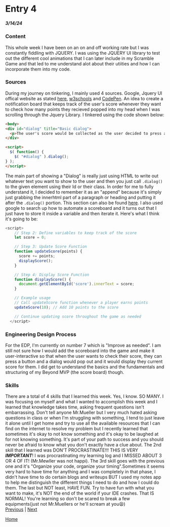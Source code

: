 # Entry 4
##### 3/14/24

### Content
This whole week I have been on an on and off working rate but I was constantly fiddling with JQUERY. I was using the JQUERY UI library to test out the different cool animations that I can later include in my Scramble Game and that led to me understand alot about their utiities and how I can incorporate them into my code.
### Sources
During my journey on tinkering, I mainly used 4 sources. Google, Jquery UI offical website as stated [here](https://jqueryui.com/), [w3schools](https://www.w3schools.com/jquery/default.asp) and [CodePen](https://codepen.io/tag/jquery). An idea to create a notification board that keeps track of the user's score whenever they want to check how many points they recieved popped into my head when I was scrolling through the Jquery Library. I tinkered using the code shown below:
```html
<body>
<div id="dialog" title="Basic dialog">
  <p>The user's score would be collected as the user decided to press a button to show it.</p>
</div>

<script>
  $( function() {
    $( "#dialog" ).dialog();
} );
</script>
```
The main part of showing a "Dialog" is really just using HTML to write out whatever text you want to show to the user and then you just call `.dialog()` to the given element using their Id or their class. In order for me to fully understand it, I decided to remember it as an "append" because it's simply just grabbing the innerhtml part of a paragraph or heading and putting it after the `.dialog()` portion. This section can also be found [here](https://jqueryui.com/dialog/). I also used google to search up how to automate a scoreboard and it turns out that I just have to store it inside a variable and then iterate it. Here's what I think it's going to be:
```javascript
<script>
    // Step 2: Define variables to keep track of the score
    let score = 0;

    // Step 3: Update Score Function
    function updateScore(points) {
      score += points;
      displayScore();
    }

    // Step 4: Display Score Function
    function displayScore() {
      document.getElementById('score').innerText = score;
    }

    // Example usage
    // Call updateScore function whenever a player earns points
    updateScore(10); // Add 10 points to the score

    // Continue updating score throughout the game as needed
  </script>
```
### Engineering Design Process
For the EDP, I'm currently on number 7 which is "Improve as needed". I am still not sure how I would add the scoreboard into the game and make it user-interactive so that when the user wants to check their score, they can press a button and a dialog would pop out and it would display they current score for them. I did get to understand the basics and the fundamentals and structuring of my Beyond MVP (the score board) though.
### Skills
There are a total of 4 skills that I learned this week. Yes, I know. SO MANY. I was focusing on myself and what I wanted to accomplish this week and I learned that knowledge takes time, asking frequent questions isn't embarrassing. Don't tell anyone Mr.Mueller but I very much hated asking questions in class or when I'm struggling with something, I tend to just leave it alone until I get home and try to use all the available resources that I can find on the internet to resolve my problem but I recently learned that sometimes it's okay to not know something and it's okay to be laughed at for not knowing something. It's part of your path to success and you should never be afraid to know what you don't exactly have a clue about. The 2nd skill that I learned was DON'T PROCRASTINATE!!! THIS IS VERY ***IMPORTANT***! I was procrastinating my learning log and I MISSED ABOUT 3 OR 4 OF IT! (Mr.Mewller was not happi). The 3rd skill goes with the previous one and it's "Organize your code, organize your timing".Sometimes it seems very hard to have time for anything and I was completely in that phase, I didn't have time to do certain blogs and writeups BUT I used my notes app to help me distinguish the different things I need to do and how I could do them. The last but NOT least, HAVE FUN. Try to have fun with what you want to make, it's NOT the end of the world if your IDE crashes. That IS NORMAL! You're learning so don't be scared to break a few equipments(just not Mr.Muellers or he'll scream at you😫)
<br>
[Previous](entry03.md) | [Next](entry05.md)

[Home](../README.md)


